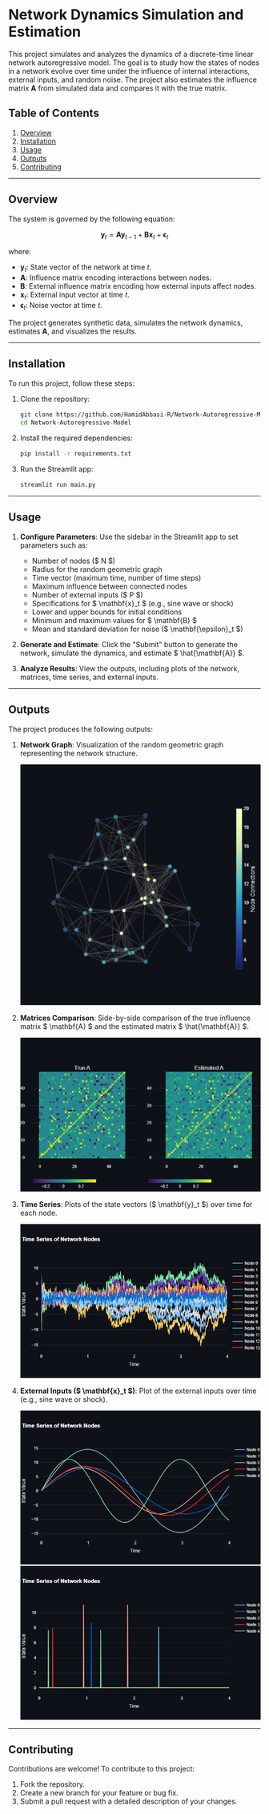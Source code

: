 # Network Dynamics Simulation and Estimation

This project simulates and analyzes the dynamics of a discrete-time linear network autoregressive model. The goal is to study how the states of nodes in a network evolve over time under the influence of internal interactions, external inputs, and random noise. The project also estimates the influence matrix $\mathbf{A}$ from simulated data and compares it with the true matrix.

## Table of Contents
1. [Overview](#overview)
2. [Installation](#installation)
3. [Usage](#usage)
4. [Outputs](#outputs)
5. [Contributing](#contributing)


---

## Overview

The system is governed by the following equation:

$$\mathbf{y}_t=\mathbf{A}\mathbf{y}_{t-1}+\mathbf{B}\mathbf{x}_t+\mathbf{\epsilon}_t$$

where:
- $\mathbf{y}_t$: State vector of the network at time $t$.
- $\mathbf{A}$: Influence matrix encoding interactions between nodes.
- $\mathbf{B}$: External influence matrix encoding how external inputs affect nodes.
- $\mathbf{x}_t$: External input vector at time $t$.
- $\mathbf{\epsilon}_t$: Noise vector at time $t$.

The project generates synthetic data, simulates the network dynamics, estimates $\mathbf{A}$, and visualizes the results.

---

## Installation

To run this project, follow these steps:

1. Clone the repository:
   ```bash
   git clone https://github.com/HamidAbbasi-R/Network-Autoregressive-Model.git
   cd Network-Autoregressive-Model
   ```

2. Install the required dependencies:
   ```bash
   pip install -r requirements.txt
   ```

3. Run the Streamlit app:
   ```bash
   streamlit run main.py
   ```

---

## Usage

1. **Configure Parameters**:
   Use the sidebar in the Streamlit app to set parameters such as:
   - Number of nodes ($ N $)
   - Radius for the random geometric graph
   - Time vector (maximum time, number of time steps)
   - Maximum influence between connected nodes
   - Number of external inputs ($ P $)
   - Specifications for $ \mathbf{x}_t $ (e.g., sine wave or shock)
   - Lower and upper bounds for initial conditions
   - Minimum and maximum values for $ \mathbf{B} $
   - Mean and standard deviation for noise ($ \mathbf{\epsilon}_t $)

2. **Generate and Estimate**:
   Click the "Submit" button to generate the network, simulate the dynamics, and estimate $ \hat{\mathbf{A}} $.

3. **Analyze Results**:
   View the outputs, including plots of the network, matrices, time series, and external inputs.

---

## Outputs

The project produces the following outputs:

1. **Network Graph**:
   Visualization of the random geometric graph representing the network structure.

   ![Network Graph](imgs/graph.png)

2. **Matrices Comparison**:
   Side-by-side comparison of the true influence matrix $ \mathbf{A} $ and the estimated matrix $ \hat{\mathbf{A}} $.

   ![Matrices Comparison](imgs/A_matrix.png)

3. **Time Series**:
   Plots of the state vectors ($ \mathbf{y}_t $) over time for each node.

   ![Time Series](imgs/time_series.png)

4. **External Inputs ($ \mathbf{x}_t $)**:
   Plot of the external inputs over time (e.g., sine wave or shock).

   ![External Inputs](imgs/x_t_sine.png)
   ![External Inputs](imgs/x_t_shock.png)


---

## Contributing

Contributions are welcome! To contribute to this project:

1. Fork the repository.
2. Create a new branch for your feature or bug fix.
3. Submit a pull request with a detailed description of your changes.
